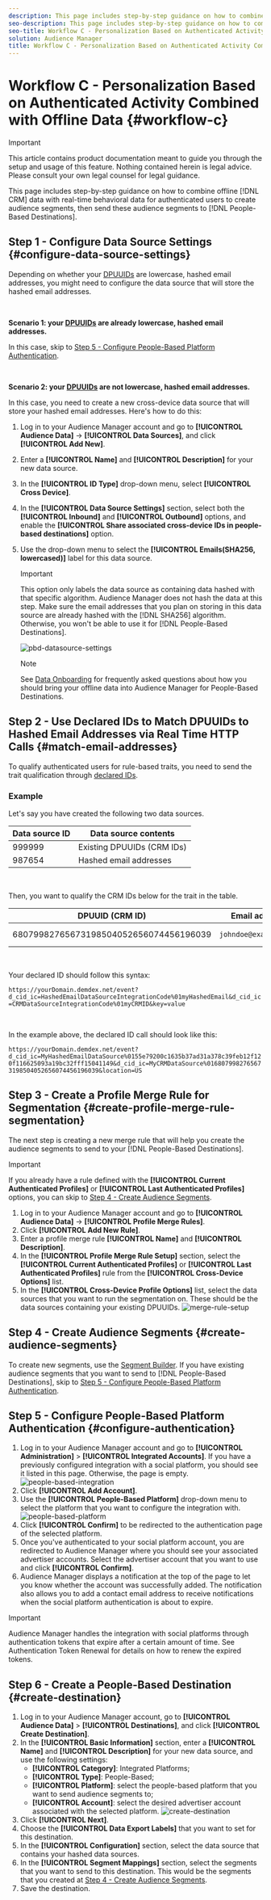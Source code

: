 ```yaml
---
description: This page includes step-by-step guidance on how to combine offline CRM data with real-time behavioral data for authenticated users to create audience segments, then send these audience segments to People-Based Destinations. 
seo-description: This page includes step-by-step guidance on how to combine offline CRM data with real-time behavioral data for authenticated users to create audience segments, then send these audience segments to People-Based Destinations.  
seo-title: Workflow C - Personalization Based on Authenticated Activity Combined with Offline Data
solution: Audience Manager
title: Workflow C - Personalization Based on Authenticated Activity Combined with Offline Data
---
```


# Workflow C - Personalization Based on Authenticated Activity Combined with Offline Data {#workflow-c}

>[!IMPORTANT]
>This article contains product documentation meant to guide you through the setup and usage of this feature. Nothing contained herein is legal advice. Please consult your own legal counsel for legal guidance.

This page includes step-by-step guidance on how to combine offline [!DNL CRM] data with real-time behavioral data for authenticated users to create audience segments, then send these audience segments to [!DNL People-Based Destinations].

## Step 1 - Configure Data Source Settings {#configure-data-source-settings}

Depending on whether your [DPUUIDs](../../reference/ids-in-aam.md) are lowercase, hashed email addresses, you might need to configure the data source that will store the hashed email addresses.

&nbsp;

**Scenario 1: your [DPUUIDs](../../reference/ids-in-aam.md) are already lowercase, hashed email addresses.**

In this case, skip to [Step 5 - Configure People-Based Platform Authentication](#configure-authentication).

&nbsp;

**Scenario 2: your [DPUUIDs](../../reference/ids-in-aam.md) are not lowercase, hashed email addresses.**

In this case, you need to create a new cross-device data source that will store your hashed email addresses. Here's how to do this:

1. Log in to your Audience Manager account and go to **[!UICONTROL Audience Data]** -> **[!UICONTROL Data Sources]**, and click **[!UICONTROL Add New]**.
1. Enter a **[!UICONTROL Name]** and **[!UICONTROL Description]** for your new data source.
1. In the **[!UICONTROL ID Type]** drop-down menu, select **[!UICONTROL Cross Device]**.
1. In the **[!UICONTROL Data Source Settings]** section, select both the **[!UICONTROL Inbound]** and **[!UICONTROL Outbound]** options, and enable the **[!UICONTROL Share associated cross-device IDs in people-based destinations]** option.
1. Use the drop-down menu to select the **[!UICONTROL Emails(SHA256, lowercased)]** label for this data source.
    >[!IMPORTANT]
    >
    >This option only labels the data source as containing data hashed with that specific algorithm. Audience Manager does not hash the data at this step. Make sure the email addresses that you plan on storing in this data source are already hashed with the [!DNL SHA256] algorithm. Otherwise, you won't be able to use it for [!DNL People-Based Destinations].

    ![pbd-datasource-settings](assets/pbd-ds-config.png)

    >[!NOTE]
    >
    > See [Data Onboarding](people-based-destinations-prerequisites.md#data-onboarding) for frequently asked questions about how you should bring your offline data into Audience Manager for People-Based Destinations.

## Step 2 - Use Declared IDs to Match DPUUIDs to Hashed Email Addresses via Real Time HTTP Calls {#match-email-addresses}

To qualify authenticated users for rule-based traits, you need to send the trait qualification through [declared IDs](../declared-ids.md).

### Example

Let's say you have created the following two data sources.

| Data source ID | Data source contents       |
| -------------- | -------------------------- |
| 999999         | Existing DPUUIDs (CRM IDs) |
| 987654         | Hashed email addresses     |

&nbsp;

Then, you want to qualify the CRM IDs below for the trait in the table.

| DPUUID (CRM ID)                        | Email address         | Hashed email address                                             | Trait         |
| -------------------------------------- | --------------------- | ---------------------------------------------------------------- | ------------- |
| 68079982765673198504052656074456196039 | `johndoe@example.com` | 55e79200c1635b37ad31a378c39feb12f120f116625093a19bc32fff15041149 | location = US |

&nbsp;

Your declared ID should follow this syntax:

`https://yourDomain.demdex.net/event?d_cid_ic=HashedEmailDataSourceIntegrationCode%01myHashedEmail&d_cid_ic=CRMDataSourceIntegrationCode%01myCRMID&key=value`

&nbsp;

In the example above, the declared ID call should look like this:

`https://yourDomain.demdex.net/event?d_cid_ic=MyHashedEmailDataSource%0155e79200c1635b37ad31a378c39feb12f120f116625093a19bc32fff15041149&d_cid_ic=MyCRMDataSource%0168079982765673198504052656074456196039&location=US`

## Step 3 - Create a Profile Merge Rule for Segmentation {#create-profile-merge-rule-segmentation}

The next step is creating a new merge rule that will help you create the audience segments to send to your [!DNL People-Based Destinations].

>[!IMPORTANT]
>
>If you already have a rule defined with the **[!UICONTROL Current Authenticated Profiles]** or **[!UICONTROL Last Authenticated Profiles]** options, you can skip to [Step 4 - Create Audience Segments](#create-audience-segments).

1. Log in to your Audience Manager account and go to **[!UICONTROL Audience Data]** -> **[!UICONTROL Profile Merge Rules]**.
2. Click **[!UICONTROL Add New Rule]**.
3. Enter a profile merge rule **[!UICONTROL Name]** and **[!UICONTROL Description]**.
4. In the **[!UICONTROL Profile Merge Rule Setup]** section, select the **[!UICONTROL Current Authenticated Profiles]** or **[!UICONTROL Last Authenticated Profiles]** rule from the **[!UICONTROL Cross-Device Options]** list.
5. In the **[!UICONTROL Cross-Device Profile Options]** list, select the data sources that you want to run the segmentation on. These should be the data sources containing your existing DPUUIDs.
    ![merge-rule-setup](assets/pbd-pmr-combined.png)

## Step 4 - Create Audience Segments {#create-audience-segments}

To create new segments, use the [Segment Builder](../segments/segment-builder.md). If you have existing audience segments that you want to send to [!DNL People-Based Destinations], skip to [Step 5 - Configure People-Based Platform Authentication](#configure-authentication).

## Step 5 - Configure People-Based Platform Authentication {#configure-authentication}

1. Log in to your Audience Manager account and go to **[!UICONTROL Administration]** > **[!UICONTROL Integrated Accounts]**. If you have a previously configured integration with a social platform, you should see it listed in this page. Otherwise, the page is empty.
    ![people-based-integration](assets/pbd-config.png)
2. Click **[!UICONTROL Add Account]**.
3. Use the **[!UICONTROL People-Based Platform]** drop-down menu to select the platform that you want to configure the integration with.
    ![people-based-platform](assets/pbd-add.png)
4. Click **[!UICONTROL Confirm]** to be redirected to the authentication page of the selected platform.
5. Once you've authenticated to your social platform account, you are redirected to Audience Manager where you should see your associated advertiser accounts. Select the advertiser account that you want to use and click **[!UICONTROL Confirm]**.
6. Audience Manager displays a notification at the top of the page to let you know whether the account was successfully added. The notification also allows you to add a contact email address to receive notifications when the social platform authentication is about to expire.

>[!IMPORTANT]
>
>Audience Manager handles the integration with social platforms through authentication tokens that expire after a certain amount of time. See Authentication Token Renewal for details on how to renew the expired tokens.

## Step 6 - Create a People-Based Destination {#create-destination}

1. Log in to your Audience Manager account, go to **[!UICONTROL Audience Data]** > **[!UICONTROL Destinations]**, and click **[!UICONTROL Create Destination]**.
1. In the **[!UICONTROL Basic Information]** section, enter a **[!UICONTROL Name]** and **[!UICONTROL Description]** for your new data source, and use the following settings:
    * **[!UICONTROL Category]**: Integrated Platforms;
    * **[!UICONTROL Type]**: People-Based;
    * **[!UICONTROL Platform]**: select the people-based platform that you want to send audience segments to;
    * **[!UICONTROL Account]**: select the desired advertiser account associated with the selected platform.
    ![create-destination](assets/pbd-create-destination.png)
1. Click **[!UICONTROL Next]**.
1. Choose the **[!UICONTROL Data Export Labels]** that you want to set for this destination.
1. In the **[!UICONTROL Configuration]** section, select the data source that contains your hashed data sources.
1. In the **[!UICONTROL Segment Mappings]** section, select the segments that you want to send to this destination. This would be the segments that you created at [Step 4 - Create Audience Segments](#create-audience-segments).
1. Save the destination.
